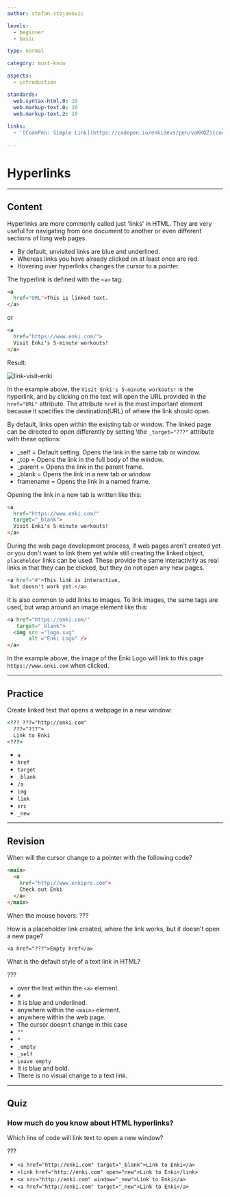 ```yaml
---
author: stefan.stojanovic

levels:
  - beginner
  - basic

type: normal

category: must-know

aspects:
  - introduction

standards:
  web.syntax-html.0: 10
  web.markup-text.0: 10
  web.markup-text.2: 10
  
links:
  - '[CodePen: Simple Link](https://codepen.io/enkidevs/pen/vaKKQZ){code}'
  
---
```

# Hyperlinks
---
## Content

Hyperlinks are more commonly called just 'links' in HTML. They are very useful for navigating from one document to another or even different sections of long web pages.

* By default, unvisited links are blue and underlined.
* Whereas links you have already clicked on at least once are red.
* Hovering over hyperlinks changes the cursor to a pointer.

The hyperlink is defined with the `<a>` tag:
```html
<a
  href="URL">This is linked text.
</a>
```
or
```html
<a
  href="https://www.enki.com/">
  Visit Enki's 5-minute workouts!
</a>
```
Result:

![link-visit-enki](%3Csvg%20xmlns%3D%22http%3A%2F%2Fwww.w3.org%2F2000%2Fsvg%22%20style%3D%22width%3A100%25%22%20viewBox%3D%220%200%20320%2052%22%3E%3Cg%20fill%3D%22none%22%20fill-rule%3D%22evenodd%22%3E%3Crect%20width%3D%22320%22%20height%3D%2252%22%20fill%3D%22%23FFF%22%20rx%3D%229%22%2F%3E%3Ctext%20fill%3D%22%230001EE%22%20font-family%3D%22ArialMT%2C%20Arial%22%20font-size%3D%2216%22%3E%3Ctspan%20x%3D%2220%22%20y%3D%2232%22%3EVisit%20Enki%26apos%3Bs%205-minute%20workouts!%3C%2Ftspan%3E%3C%2Ftext%3E%3Cpath%20stroke%3D%22%230001EE%22%20stroke-linecap%3D%22square%22%20d%3D%22M20.5%2033.5h215%22%2F%3E%3C%2Fg%3E%3C%2Fsvg%3E)

<!--[View CodePen](https://codepen.io/enkidevs/pen/vaKKQZ)-->

In the example above, the `Visit Enki's 5-minute workouts!` is the hyperlink, and by clicking on the text will open the URL provided in the `href="URL"` attribute. The attribute `href` is the most important element because it specifies the destination(URL) of where the link should open.

By default, links open within the existing tab or window. The linked page can be directed to open differently by setting  \the `_target="???"` attribute with these options:

 - _self     = Default setting. Opens the link in the same tab or window.
 - _top      = Opens the link in the full body of the window.
 - _parent   = Opens the link in the parent frame.
 - _blank    = Opens the link in a new tab or window.
 - framename = Opens the link in a named frame.

Opening the link in a new tab is written like this:
```html
<a
  href="https://www.enki.com/"
  target="_blank">
  Visit Enki's 5-minute workouts!
</a>
```

During the web page development process, if web pages aren't created yet or you don't want to link them yet while still creating the linked object, `placeholder` links can be used. These provide the same interactivity as real links in that they can be clicked, but they do not open any new pages.

```html
<a href="#">This link is interactive,
 but doesn't work yet.</a>
```

It is also common to add links to images. To link images, the same tags are used, but wrap around an image element like this: 

```html
<a href="https://enki.com/" 
   target="_blank">
  <img src ="logo.svg" 
       alt ="Enki Logo" />
</a>
```

In the example above, the image of the Enki Logo will link to this page `https://www.enki.com` when clicked.

---
## Practice

Create linked text that opens a webpage in a new window:

```html
<??? ???="http://enki.com" 
  ???="???">
  Link to Enki
<???>
```

* `a`
* `href`
* `target`
* `_blank`
* `/a`
* `img`
* `link`
* `src`
* `_new`


---
## Revision

When will the cursor change to a pointer with the following code?

```html
<main>
  <a
    href="http://www.enkipro.com">
    Check out Enki
  </a>
</main>
```

When the mouse hovers: ???

How is a placeholder link created, where the link works, but it doesn't open a new page?

`<a href="???">Empty href</a>`

What is the default style of a text link in HTML?

???

* over the text within the `<a>` element.
* `#`
* It is blue and underlined.
* anywhere within the `<main>` element.
* anywhere within the web page.
* The cursor doesn’t change in this case
* `""`
* `*`
* `_empty`
* `_self`
* `Leave empty`
* It is blue and bold.
* There is no visual change to a text link.


---
## Quiz

### How much do you know about HTML hyperlinks?

Which line of code will link text to open a new window?

???

* `<a href="http://enki.com" target="_blank">Link to Enki</a>`
* `<link href="http://enki.com" open="new">Link to Enki</link>`
* `<a src="http://enki.com" window="_new">Link to Enki</a>`
* `<a href="http://enki.com" target="_new">Link to Enki</a>`
